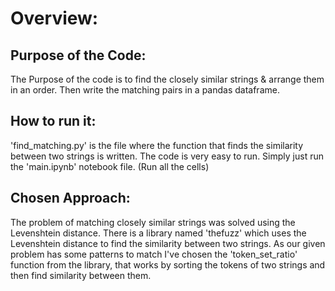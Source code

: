 # Overview:


## Purpose of the Code:

The Purpose of the code is to find the closely similar strings & arrange them in an order.
Then write the matching pairs in a pandas dataframe.


## How to run it:

'find_matching.py' is the file where the function that finds the similarity between two strings is written.
The code is very easy to run. Simply just run the 'main.ipynb' notebook file. (Run all the cells)


## Chosen Approach:

The problem of matching closely similar strings was solved using the Levenshtein distance.
There is a library named 'thefuzz' which uses the Levenshtein distance to find the similarity between two strings.
As our given problem has some patterns to match I've chosen the 'token_set_ratio' function from the library, 
that works by sorting the tokens of two strings and then find similarity between them.
